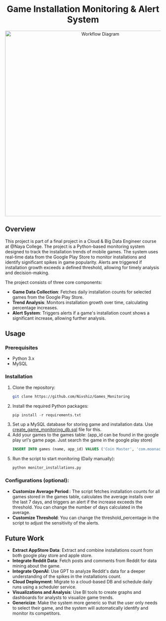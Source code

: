 <div align="center">

# Game Installation Monitoring & Alert System

</div>

<p align="center">
  <img src="https://github.com/Nivshiz/Games_Monitoring/blob/main/project_workflow.drawio.png" alt="Workflow Diagram" width="600">
</p>

## Overview

This project is part of a final project in a Cloud & Big Data Engineer course at @Naya College.
The project is a Python-based monitoring system designed to track the installation trends of mobile games.
The system uses real-time data from the Google Play Store to monitor installations and identify significant spikes in game popularity.
Alerts are triggered if installation growth exceeds a defined threshold, allowing for timely analysis and decision-making.

The project consists of three core components:
- **Game Data Collection**: Fetches daily installation counts for selected games from the Google Play Store.
- **Trend Analysis**: Monitors installation growth over time, calculating percentage increases.
- **Alert System**: Triggers alerts if a game's installation count shows a significant increase, allowing further analysis.

## Usage
### Prerequisites
- Python 3.x
- MySQL

### Installation
1. Clone the repository:
   ```bash
   git clone https://github.com/Nivshiz/Games_Monitoring
2. Install the required Python packages:
   ```python
   pip install -r requirements.txt
3. Set up a MySQL database for storing game and installation data. Use [create_game_monitoring_db.sql](/create_game_monitoring_db.sql) file for this.
4. Add your games to the games table:
   (app_id can be found in the google play url's game page. Just search the game in the google play store)
   ```sql
   INSERT INTO games (name, app_id) VALUES ('Coin Master', 'com.moonactive.coinmaster');
5. Run the script to start monitoring (Daily manually):
   ```python
   python monitor_installations.py

### Configurations (optional):
- **Customize Average Period**:: The script fetches installation counts for all games stored in the games table, calculates the average installs over the last 7 days, and triggers an alert if the increase exceeds the threshold. You can change the number of days calculated in the average.
- **Customize Threshold**: You can change the threshold_percentage in the script to adjust the sensitivity of the alerts.

## Future Work
- **Extract AppStore Data**: Extract and combine installations count from both google play store and apple store.
- **Integrate Reddit Data**: Fetch posts and comments from Reddit for data mining about the game.
- **Integrate OpenAI**: Use GPT to analyze Reddit's data for a deeper understanding of the spikes in the installations count.
- **Cloud Deployment**: Migrate to a cloud-based DB and schedule daily runs using a scheduler service.
- **Visualizations and Analysis**: Use BI tools to create graphs and dashboards for analysts to visualize game trends.
- **Genericize**: Make the system more generic so that the user only needs to select their game, and the system will automatically identify and monitor its competitors.
